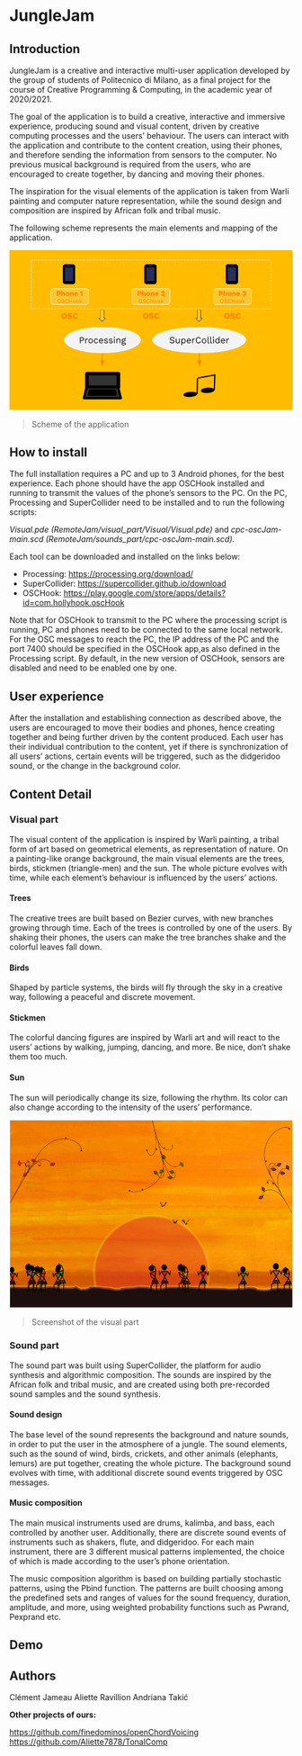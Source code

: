 ﻿# JungleJam

## Introduction
JungleJam is a creative and interactive multi-user application developed by the group of students of Politecnico di Milano, as a final project for the course of Creative Programming & Computing, in the academic year of 2020/2021.

The goal of the application is to build a creative, interactive and immersive experience, producing sound and visual content, driven by creative computing processes and the users’ behaviour. The users can interact with the application and contribute to the content creation, using their phones, and therefore sending the information from sensors to the computer. No previous musical background is required from the users, who are encouraged to create together, by dancing and moving their phones. 

The inspiration for the visual elements of the application is taken from Warli painting and computer nature representation, while the sound design and composition are inspired by African folk and tribal music.

The following scheme represents the main elements and mapping of the application.



![Screenshot](images_readme/functional_scheme.PNG)
> Scheme of the application

## How to install

The full installation requires a PC and up to 3 Android phones, for the best experience. Each phone should have the app OSCHook installed and running to transmit the values of the phone’s sensors to the PC. On the PC, Processing and SuperCollider need to be installed and to run the following scripts: 

<i>Visual.pde (RemoteJam/visual_part/Visual/Visual.pde)</i> and 
<i>cpc-oscJam-main.scd (RemoteJam/sounds_part/cpc-oscJam-main.scd).</i>


Each tool can be downloaded and installed on the links below: 
* Processing: https://processing.org/download/ 
* SuperCollider: https://supercollider.github.io/download 
* OSCHook: https://play.google.com/store/apps/details?id=com.hollyhook.oscHook

Note that for OSCHook to transmit to the PC where the processing script is running, PC and phones need to be connected to the same local network. For the OSC messages to reach the PC, the IP address of the PC and the port 7400 should be specified in the OSCHook app,as also defined in the Processing script. By default, in the new version of OSCHook, sensors are disabled and need to be enabled one by one.
## User experience

After the installation and establishing connection as described above, the users are encouraged to move their bodies and phones, hence creating together and being further driven by the content produced. Each user has their individual contribution to the content, yet if there is synchronization of all users’ actions, certain events will be triggered, such as the didgeridoo sound, or the change in the background color. 

## Content Detail

### Visual part

The visual content of the application is inspired by Warli painting, a tribal form of art based on geometrical elements, as representation of nature. On a painting-like orange background, the main visual elements are the trees, birds, stickmen (triangle-men) and the sun. The whole picture evolves with time, while each element’s behaviour is influenced by the users’ actions. 

#### Trees
The creative trees are built based on Bezier curves, with new branches growing through time. Each of the trees is controlled by one of the users. By shaking their phones, the users can make the tree branches shake and the colorful leaves fall down.

#### Birds
Shaped by particle systems, the birds will fly through the sky in a creative way, following a peaceful and discrete movement.

#### Stickmen
The colorful dancing figures are inspired by Warli art and will react to the users’ actions by walking, jumping, dancing, and more. Be nice, don’t shake them too much.

#### Sun
The sun will periodically change its size, following the rhythm. Its color can also change according to the intensity of the users’ performance.


![Screenshot](images_readme/visual_part.PNG)
> Screenshot of the visual part

### Sound part

The sound part was built using SuperCollider, the platform for audio synthesis and algorithmic composition. The sounds are inspired by the African folk and tribal music, and are created using both pre-recorded sound samples and the sound synthesis.

#### Sound design
The base level of the sound represents the background and nature sounds, in order to put the user in the atmosphere of a jungle. The sound elements, such as the sound of wind, birds, crickets, and other animals (elephants, lemurs) are put together, creating the whole picture. The background sound evolves with time, with additional discrete sound events triggered by OSC messages.

#### Music composition
The main musical instruments used are drums, kalimba, and bass, each controlled by another user. Additionally, there are discrete sound events of instruments such as shakers, flute, and didgeridoo. For each main instrument, there are 3 different musical patterns implemented, the choice of which is made according to the user’s phone orientation.

The music composition algorithm is based on building partially stochastic patterns, using the Pbind function. The patterns are built choosing among the predefined sets and ranges of values for the sound frequency, duration, amplitude, and more, using weighted probability functions such as Pwrand, Pexprand etc.

## Demo

## Authors
Clément Jameau
Aliette Ravillion
Andriana Takić

<b> Other projects of ours:</b>

https://github.com/finedominos/openChordVoicing
https://github.com/Aliette7878/TonalComp